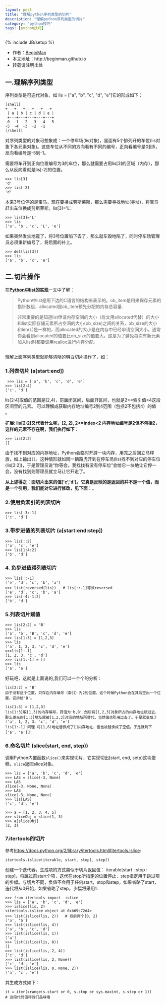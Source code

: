 ```yaml
---
layout: post
title: "理解python序列类型的切片"
description: "理解python序列类型的切片"
category: "python技巧"
tags: [python技巧]
---
```

{% include JB/setup %}
<ul>
    <li>作者：<a href="http://weibo.com/beginman" target="blank">BeginMan</a></li>
    <li>本文地址：http://beginman.github.io</li>
    <li>转载请注明出处</li>
</ul>
<h2>一.理解序列类型</h2>

<p>序列类型是可迭代对象，如 lis = ["a", "b", "c", "d", "e"]它的形成如下：</p>

<pre><code>[shell]
+---+---+---+---+---+
 | a | b | c | d | e |
 +---+---+---+---+---+
 0   1   2   3   4   5
-5  -4  -3  -2  -1
[/shell]
</code></pre>

<p>对序列类型的对象可想象成：一个停车场(lis对象)，里面有5个排列开的车位(lis对象下各元素对象)。这些车位从不同的方向看有不同的编号，正向看编号是0到5，反向看编号是-5到-1。</p>

<!--more-->

<p>需要将车开到正向位置编号为3的车位，那么就需要占用lis[3]的区域（内存），那么从反向看就是lis[-2]的位置。</p>

<pre><code>&gt;&gt;&gt; lis[3]
'd'
&gt;&gt;&gt; lis[-2]
'd'
</code></pre>

<p>本来3号位停的是宝马，现在要换成劳斯莱斯，那么需要寻找地址(寻址)，将宝马赶出车位换成劳斯莱斯。lis[3]='L'.</p>

<pre><code>&gt;&gt;&gt; lis[3]='L'
&gt;&gt;&gt; lis
['a', 'b', 'c', 'L', 'e']
</code></pre>

<p>如果突然发生地震了，将3号位置陷下去了，那么就车毁地陷了，同时停车场管理员必须重新编号了，将后面的补上。</p>

<pre><code>&gt;&gt;&gt; del(lis[3])
&gt;&gt;&gt; lis
['a', 'b', 'c', 'e']
</code></pre>

<h2>二.切片操作</h2>

<p>在<a href="http://jianshu.io/p/J4U6rR#"><strong>Python中list的实现</strong></a>一文中了解：</p>

<blockquote>
  <p>Python中list是用下边的C语言的结构来表示的。ob_item是用来保存元素的指针数组，allocated是ob_item预先分配的内存总容量.</p>
  
  <p>非常重要的是知道list申请内存空间的大小（后文用allocated代替）的大小和list实际存储元素所占空间的大小(ob_size)之间的关系，ob_size的大小和len(L)是一样的，而allocated的大小是在内存中已经申请空间大小。通常你会看到allocated的值要比ob_size的值要大。这是为了避免每次有新元素加入list时都要调用realloc进行内存分配。</p>
</blockquote>

<p><img src="https://raw.github.com/acmerfight/insight_python/master/images/list_insert.png" alt="" /></p>

<p>理解上面序列类型就能够清晰的明白切片操作了，如：</p>

<h3>1.列表切片 (a[start:end])</h3>

<pre><code> &gt;&gt;&gt; lis = ['a', 'b', 'c', 'd', 'e']
&gt;&gt;&gt; lis[2:4]
['c', 'd']
</code></pre>

<p>lis[2:4]取值的范围是[2,4)，前面闭区间，后面开区间，也就是2&lt;=索引值&lt;4这段区间里的元素。 可以理解成获取内存地址编号2到4范围（包括2不包括4）的值 。</p>

<p><strong>扩展: lis[2:2]又代表什么呢，[2, 2),  2&lt;=index&lt;2  内存地址编号是2但不包括2，这样的元素不存在啊，我们执行如下：</strong></p>

<pre><code>&gt;&gt;&gt; lis[2:2]
[]
</code></pre>

<p>由于找不到对应的内存地址，Python会临时开辟一块内存，用完之后回立马释放，如上输出<code>[]</code>。这种情形就如同一辆路虎开到在停车场(lis)找不到对应的停车位(lis[2:2])，于是管理员说“你等会，我找找有没有停车位”会给它一块地让它停一会，没有找到则管理员就立马让它开走了。</p>

<p><strong>从上述得之：面切片出来的值['c','d']。它真是反映的是返回的并不是一个值，而是一个引用，我们能对它进行修改，见下面：</strong>。</p>

<h3>2.使用负索引的列表切片</h3>

<pre><code>&gt;&gt;&gt; lis[-3:-1]
['c', 'd']
</code></pre>

<h3>3.带步进值的列表切片 (a[start:end:step])</h3>

<pre><code>&gt;&gt;&gt; lis[::2]
['a', 'c', 'e']
&gt;&gt;&gt; lis[1:4:2]
['b', 'd']
</code></pre>

<h3>4. 负步进值得列表切片</h3>

<pre><code>&gt;&gt;&gt; lis[::-1]
['e', 'd', 'c', 'b', 'a']
&gt;&gt;&gt; list(reversed(lis))   # lis[::-1]等效reversed
['e', 'd', 'c', 'b', 'a']
&gt;&gt;&gt; lis[-4:-1:2]
['b', 'd']
</code></pre>

<h3>5.列表切片赋值</h3>

<pre><code>&gt;&gt;&gt; lis[2:2] = 'B'
&gt;&gt;&gt; lis
['a', 'b', 'B', 'c', 'd', 'e']
&gt;&gt;&gt; lis[1:3] = [1,2,3]
&gt;&gt;&gt; lis
['a', 1, 2, 3, 'c', 'd', 'e']
&gt;&gt;&gt;lis[1:-1]
[1, 2, 3, 'c', 'd']
&gt;&gt;&gt; lis[1:-1] = []
&gt;&gt;&gt; lis
['a', 'e']
</code></pre>

<p>好玩吧，这就是上面说的,我们可以一个个的分析：</p>

<pre><code>lis[2:2] = 'B'
由于没有这个位置，只存在内存编号（索引）为2的位置，这个时候Python会在其后空出一个位置，安排给'B'。

lis[1:3] = [1,2,3]
lis[1:3]取[1,3)的内存编号，其值为'b,B',然后将[1,2,3]对象所占的内存地址赋过去，那么原先的[1:3]地址就被[1,2,3]对应的地址所替代，当然值也引用过去了。于是就变成了 ['a', 1, 2, 3, 'c', 'd', 'e']
lis[1:-1] 同理 将[1,6)地址替换成了[]内存地址，值也被替换成了空值，于是就剩下['a', 'e']了
</code></pre>

<h3>6.命名切片 (slice(start, end, step))</h3>

<p>调用Python内置函数<code>slice()</code>来实现切片，它实现切出[start, end, setp)这块蛋糕，<code>slice</code>返回slice对象。</p>

<pre><code>&gt;&gt;&gt; lis = ['a', 'b', 'c', 'd', 'e']
&gt;&gt;&gt; LAS = slice(-3, None)
&gt;&gt;&gt; LAS
slice(-3, None, None)
&gt;&gt;&gt; LAS
slice(-3, None, None)
&gt;&gt;&gt; lis[LAS]
['c', 'd', 'e']

&gt;&gt;&gt; a = [1, 2, 3, 4, 5]
&gt;&gt;&gt; sliceObj = slice(1, 3) 
&gt;&gt;&gt; a[sliceObj]
[2, 3]
</code></pre>

<h3>7.itertools的切片</h3>

<p>参考<a href="https://docs.python.org/2/library/itertools.html#itertools.islice">https://docs.python.org/2/library/itertools.html#itertools.islice</a>:</p>

<pre><code>itertools.islice(iterable, start, stop[, step])
</code></pre>

<p>创建一个迭代器，生成项的方式类似于切片返回值： iterable[start : stop : step]，将跳过前start个项，迭代在stop所指定的位置停止，step指定用于跳过项的步幅。与切片不同，负值不会用于任何start，stop和step，如果省略了start，迭代将从0开始，如果省略了step，步幅将采用1.</p>

<pre><code>&gt;&gt;&gt; from itertools import  islice
&gt;&gt;&gt; lis = ['a', 'b', 'c', 'd', 'e']
&gt;&gt;&gt; islice(lis, 2)
&lt;itertools.islice object at 0xb69c72d4&gt;
&gt;&gt;&gt; list(islice(lis, 2))   # 取前两个[0, 2)
['a', 'b']
&gt;&gt;&gt; list(islice(lis, 4))
['a', 'b', 'c', 'd']
&gt;&gt;&gt; list(islice(lis, 1))
['a']
&gt;&gt;&gt; list(islice(lis, 0))
[]
&gt;&gt;&gt; list(islice(lis, 2, 4))
['c', 'd']
&gt;&gt;&gt; list(islice(lis, 2, None))
['c', 'd', 'e']
&gt;&gt;&gt; list(islice(lis, 0, None, 2))
['a', 'c', 'e']
</code></pre>

<p>其生成方式如下：</p>

<pre><code>it = iter(xrange(s.start or 0, s.stop or sys.maxint, s.step or 1))
# 这段代码值得我们品味哦
</code></pre>
